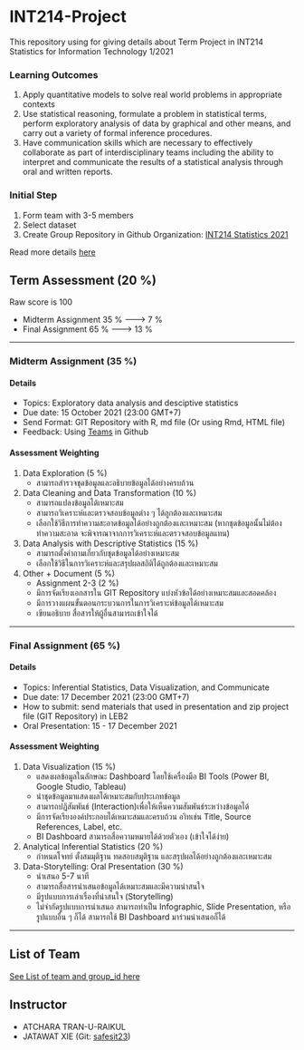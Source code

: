 # INT214-Project

This repository using for giving details about Term Project in INT214 Statistics for Information Technology 1/2021

### Learning Outcomes

1. Apply quantitative models to solve real world problems in appropriate contexts
2. Use statistical reasoning, formulate a problem in statistical terms, perform exploratory analysis of data by graphical and other means, and carry out a variety of formal inference procedures.
3. Have communication skills which are necessary to effectively collaborate as part of interdisciplinary teams including the ability to interpret and communicate the results of a statistical analysis through oral and written reports.

### Initial Step

1. Form team with 3-5 members
2. Select dataset
3. Create Group Repository in Github Organization: [INT214 Statistics 2021](https://github.com/sit-2021-int214)

Read more details [here](./Step.md)

## Term Assessment (20 %)

Raw score is 100

- Midterm Assignment 35 % ---> 7 %
- Final Assignment 65 % ---> 13 %

---

### Midterm Assignment (35 %)

#### Details

- Topics: Exploratory data analysis and desciptive statistics
- Due date: 15 October 2021 (23:00 GMT+7)
- Send Format: GIT Repository with R, md file (Or using Rmd, HTML file)
- Feedback: Using [Teams](https://github.com/orgs/sit-2021-int214/teams) in Github

#### Assessment Weighting

1. Data Exploration (5 %)
   - สามารถสำรวจชุดข้อมูลและอธิบายข้อมูลได้อย่างครบถ้วน
2. Data Cleaning and Data Transformation (10 %)
   - สามารถแปลงข้อมูลได้เหมาะสม
   - สามารถวิเคราะห์และตรวจสอบข้อมูลต่าง ๆ ได้ถูกต้องและเหมาะสม
   - เลือกใช้วิธีการทำความสะอาดข้อมูลได้อย่างถูกต้องและเหมาะสม (หากชุดข้อมูลนั้นไม่ต้องทำความสะอาด จะพิจารณาจากการวิเคราะห์และตรวจสอบข้อมูลแทน)
3. Data Analysis with Descriptive Statistics (15 %)
   - สามารถตั้งคำถามเกี่ยวกับชุดข้อมูลได้อย่างเหมาะสม
   - เลือกใช้วิธีในการวิเคราะห์และสรุปผลสถิติได้ถูกต้องและเหมาะสม
4. Other + Document (5 %)
   - Assignment 2-3 (2 %)
   - มีการจัดเรียงเอกสารใน GIT Repository แบ่งหัวข้อได้อย่างเหมาะสมและสอดคล้อง
   - มีการวางแผนขั้นตอนกระบวนการในการวิเคราะห์ข้อมูลได้เหมาะสม
   - เขียนอธิบาย สื่อสารให้ผู้อื่นสามารถเข้าใจได้

---

### Final Assignment (65 %)

#### Details

- Topics: Inferential Statistics, Data Visualization, and Communicate
- Due date: 17 December 2021 (23:00 GMT+7)
- How to submit: send materials that used in presentation and zip project file (GIT Repository) in LEB2
- Oral Presentation: 15 - 17 December 2021

#### Assessment Weighting

1. Data Visualization (15 %)
   - แสดงผลข้อมูลในลักษณะ Dashboard โดยใช้เครื่องมือ BI Tools (Power BI, Google Studio, Tableau)
   - นำชุดข้อมูลมาแสดงผลได้เหมาะสมกับประเภทข้อมูล
   - สามารถปฎิสัมพันธ์ (Interaction)เพื่อให้เห็นความสัมพันธ์ระหว่างข้อมูลได้
   - มีการจัดเรียงองค์ประกอบได้เหมาะสมและครบถ้วน อาิทเช่น Title, Source References, Label, etc.
   - BI Dashboard สามารถสื่อความหมายได้ด้วยตัวเอง (เข้าใจได้ง่าย)
2. Analytical Inferential Statistics (20 %)
   - กำหนดโจทย์ ตั้งสมมุติฐาน ทดสอบสมุุติฐาน และสรุปผลได้อย่างถูกต้องและเหมาะสม
3. Data-Storytelling: Oral Presentation (30 %)
   - นำเสนอ 5-7 นาที
   - สามารถสื่อสารนำเสนอข้อมูลได้เหมาะสมและมีความน่าสนใจ
   - มีรูปแบบการเล่าเรื่องที่น่าสนใจ (Storytelling)
   - ไม่จำกัดรูปแบบการนำเสนอ สามารถทำเป็น Infographic, Slide Presentation, หรือรูปแบบอื่น ๆ ก็ได้ สามารถใช้ BI Dashboard มาร่วมนำเสนอก็ได้

---

## List of Team

[See List of team and group_id here](https://docs.google.com/spreadsheets/d/e/2PACX-1vTAUUe9YGEoZzqtxjPxfWImJfY1nh5BiScxVOxhs4RLAYg0e_xNEkNz78sUW8ycHy7YPiAmTogw_NFh/pubhtml?gid=0&single=true)

## Instructor

- ATCHARA TRAN-U-RAIKUL
- JATAWAT XIE (Git: [safesit23](https://github.com/safesit23))
